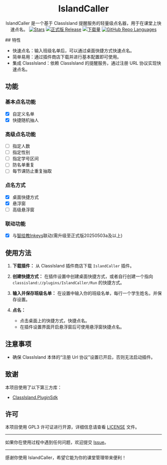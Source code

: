 <!--markdownlint-disable MD001 MD033 MD041 MD051-->

<div align="center">

# IslandCaller

IslandCaller 是一个基于 ClassIsland 提醒服务的轻量级点名器，用于在课堂上快速点名。
[![Stars](https://img.shields.io/github/stars/HUSX100/IslandCaller?label=Stars)](https://github.com/HUSX100/IslandCaller)
[![正式版 Release](https://img.shields.io/github/v/release/HUSX100/IslandCaller?style=flat-square&color=%233fb950&label=正式版)](https://github.com/HUSX100/IslandCaller/releases/latest)
[![下载量](https://img.shields.io/github/downloads/HUSX100/IslandCaller/total?style=social&label=下载量&logo=github)](https://github.com/HUSX100/IslandCaller/releases/latest)
[![GitHub Repo Languages](https://img.shields.io/github/languages/top/HUSX100/IslandCaller?style=flat-square)](https://github.com/HUSX100/IslandCaller/search?l=c%23)
</div>
## 特性

- 快速点名：输入班级名单后，可以通过桌面快捷方式快速点名。
- 简单易用：通过插件商店下载并进行基本配置即可使用。
- 集成 ClassIsland：依赖 ClassIsland 的提醒服务，通过注册 URL 协议实现快速点名。

## 功能

### 基本点名功能

- [x] 自定义名单
- [x] 快捷随机抽人

### 高级点名功能

- [ ] 指定人数
- [ ] 指定性别
- [ ] 指定学号区间
- [ ] 防名单重复
- [ ] 每节课防止重复抽取

### 点名方式

- [x] 桌面快捷方式
- [x] 悬浮窗
- [ ] 高级悬浮窗

### 联动功能

- [x] 与[智绘教Inkeys](https://github.com/Alan-CRL/Inkeys)联动(需升级至正式版20250503a及以上)


## 使用方法

1. **下载插件：** 从 ClassIsland 插件商店下载 `IslandCaller` 插件。

2. **创建快捷方式：**
   在插件设置中创建桌面快捷方式，或者自行创建一个指向 `classisland://plugins/IslandCaller/Run` 的快捷方式。

3. **输入并保存班级名单：**
   在设置中输入你的班级名单，每行一个学生姓名，并保存设置。

4. **点名：**
   - 点击桌面上的快捷方式，快捷点名。
   - 在插件设置界面开启悬浮窗后可使用悬浮窗快捷点名。

## 注意事项

- 确保 ClassIsland 本体的“注册 Url 协议”设置已开启，否则无法启动插件。

## 致谢

本项目使用了以下第三方库：

- [ClassIsland.PluginSdk](https://github.com/ClassIsland/ClassIsland/)

## 许可

本项目使用 GPL3 许可证进行开源，详细信息请查看 [LICENSE](LICENSE) 文件。

---

如果你在使用过程中遇到任何问题，欢迎提交 [Issue](https://github.com/HUSX100/IslandCaller/issues)。

---

感谢你使用 IslandCaller，希望它能为你的课堂管理带来便利！